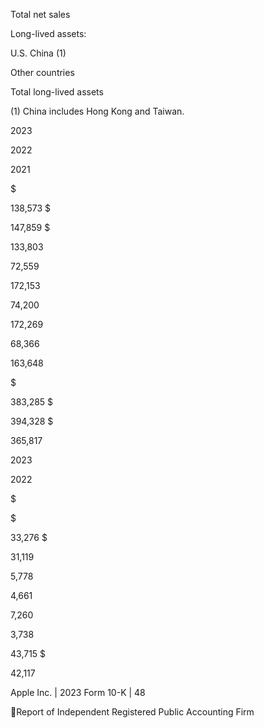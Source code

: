 Total net sales

Long-lived assets:

U.S.
China (1)

Other countries

Total long-lived assets

(1) China includes Hong Kong and Taiwan.

2023

2022

2021

$

138,573  $

147,859  $

133,803

72,559

172,153

74,200

172,269

68,366

163,648

$

383,285  $

394,328  $

365,817

2023

2022

$

$

33,276  $

31,119

5,778

4,661

7,260

3,738

43,715  $

42,117

Apple Inc. | 2023 Form 10-K | 48

Report of Independent Registered Public Accounting Firm